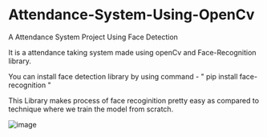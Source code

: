 # Attendance-System-Using-OpenCv
A Attendance System Project Using Face Detection


It is a attendance taking system made using openCv and Face-Recognition library.

You can install face detection library by using command - " pip install face-recognition "

This Library makes process of face recoginition pretty easy as compared to technique where we train the model from scratch.

![image](https://user-images.githubusercontent.com/68737300/113297992-f858cf00-9318-11eb-9f41-360ae85fb336.png)
